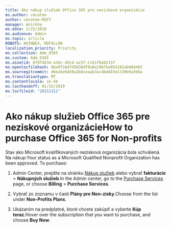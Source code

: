 ```yaml
---
title: Ako nákup služieb Office 365 pre neziskové organizácie
ms.author: cmcatee
author: cmcatee-MSFT
manager: mnirkhe
ms.date: 2/22/2018
ms.audience: Admin
ms.topic: article
ROBOTS: NOINDEX, NOFOLLOW
localization_priority: Priority
ms.collection: Adm_O365
ms.custom: Adm_O365
ms.assetid: 870f4834-a10c-49cd-ac5f-ccb1f0a9215f
ms.openlocfilehash: 8be9f1bd7d5638df0a8a19b7be054182ab40d465
ms.sourcegitcommit: d6ea5e9458a2b8ceaab3ac4bd483e1130b9a398a
ms.translationtype: MT
ms.contentlocale: sk-SK
ms.lasthandoff: 01/15/2019
ms.locfileid: "28311311"
---
```

# <a name="how-to-purchase-office-365-for-non-profits"></a><span data-ttu-id="ce2bf-102">Ako nákup služieb Office 365 pre neziskové organizácie</span><span class="sxs-lookup"><span data-stu-id="ce2bf-102">How to purchase Office 365 for Non-profits</span></span>

<span data-ttu-id="ce2bf-p101">Stav ako Microsoft kvalifikovaných nezisková organizácia bola schválená. Na nákup:</span><span class="sxs-lookup"><span data-stu-id="ce2bf-p101">Your status as a Microsoft Qualified Nonprofit Organization has been approved. To purchase:</span></span>
  
1. <span data-ttu-id="ce2bf-105">Admin Center, prejdite na stránku [Nákup služieb](https://go.microsoft.com/fwlink/p/?linkid=868433) alebo vybrať **fakturácie** \> **Nákupných služieb**.</span><span class="sxs-lookup"><span data-stu-id="ce2bf-105">In the Admin center, go to the [Purchase Services](https://go.microsoft.com/fwlink/p/?linkid=868433) page, or choose **Billing** \> **Purchase Services**.</span></span>
    
2. <span data-ttu-id="ce2bf-106">Vybrať zo zoznamu v časti **Plány pre Non-zisky**.</span><span class="sxs-lookup"><span data-stu-id="ce2bf-106">Choose from the list under **Non-Profits Plans**.</span></span>
    
3. <span data-ttu-id="ce2bf-107">Ukázaním na predplatné, ktoré chcete zakúpiť a vyberte **Kúp teraz**.</span><span class="sxs-lookup"><span data-stu-id="ce2bf-107">Hover over the subscription that you want to purchase, and choose **Buy Now**.</span></span>
    

